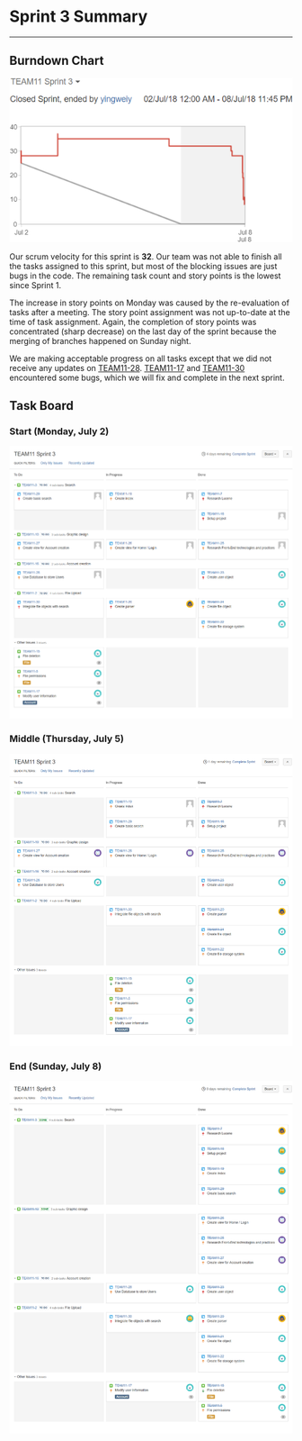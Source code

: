 # Sprint 3 Summary
--------------------

## Burndown Chart
![Burndown Chart - Sprint 3](./Sprint3BurnDown.png)

Our scrum velocity for this sprint is __32__. Our team was not able to finish all the tasks assigned to this sprint, but most of the blocking issues are just bugs in the code. The remaining task count and story points is the lowest since Sprint 1.

The increase in story points on Monday was caused by the re-evaluation of tasks after a meeting. The story point assignment was not up-to-date at the time of task assignment. Again, the completion of story points was concentrated (sharp decrease) on the last day of the sprint because the merging of branches happened on Sunday night.

We are making acceptable progress on all tasks except that we did not receive any updates on [TEAM11-28]. [TEAM11-17] and [TEAM11-30] encountered some bugs, which we will fix and complete in the next sprint.

## Task Board

### Start (Monday, July 2)
![Task Board - July 2](./TaskBoardAtStartOfSprint3.png)

### Middle (Thursday, July 5)
![Task Board - July 5](./TaskBoardAtMiddleOfSprint3.png)

### End (Sunday, July 8)
![Task Board - July 8](./TaskBoardAtEndOfSprint3.png)

[TEAM11-17]: https://cmsweb.utsc.utoronto.ca/jira/browse/TEAM11-17
[TEAM11-28]: https://cmsweb.utsc.utoronto.ca/jira/browse/TEAM11-28
[TEAM11-30]: https://cmsweb.utsc.utoronto.ca/jira/browse/TEAM11-30
